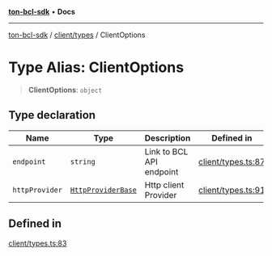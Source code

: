 [**ton-bcl-sdk**](../../../README.md) • **Docs**

***

[ton-bcl-sdk](../../../README.md) / [client/types](../README.md) / ClientOptions

# Type Alias: ClientOptions

> **ClientOptions**: `object`

## Type declaration

| Name | Type | Description | Defined in |
| ------ | ------ | ------ | ------ |
| `endpoint` | `string` | Link to BCL API endpoint | [client/types.ts:87](https://github.com/ton-fun-tech/ton-bcl-sdk/blob/1fc3a1571223b62191ac87d755bf607bcf1766cd/src/client/types.ts#L87) |
| `httpProvider` | [`HttpProviderBase`](../../../provider/httpProviderBase/interfaces/HttpProviderBase.md) | Http client Provider | [client/types.ts:91](https://github.com/ton-fun-tech/ton-bcl-sdk/blob/1fc3a1571223b62191ac87d755bf607bcf1766cd/src/client/types.ts#L91) |

## Defined in

[client/types.ts:83](https://github.com/ton-fun-tech/ton-bcl-sdk/blob/1fc3a1571223b62191ac87d755bf607bcf1766cd/src/client/types.ts#L83)
